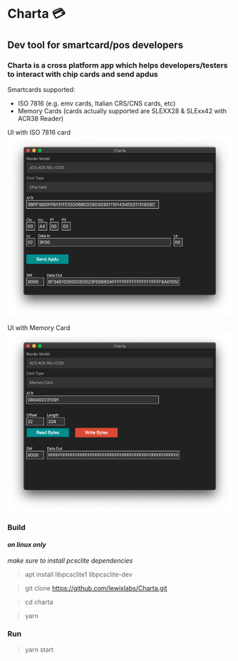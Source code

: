 # Charta 💳
## Dev tool for smartcard/pos developers
### Charta is a cross platform app which helps developers/testers to interact with chip cards and send apdus

Smartcards supported:
- ISO 7816 (e.g. emv cards, Italian CRS/CNS cards, etc)
- Memory Cards (cards actually supported are SLEXX28 & SLExx42 with ACR38 Reader)

UI with ISO 7816 card
![charta](screenshots/mainscreenshot.png)

UI with Memory Card
![charta](screenshots/mainscreenshot-memorycard.png)

### Build

#### *on linux only*
*make sure to install pcsclite dependencies*
> apt install libpcsclite1 libpcsclite-dev

> git clone https://github.com/lewixlabs/Charta.git

> cd charta

> yarn

### Run
> yarn start
